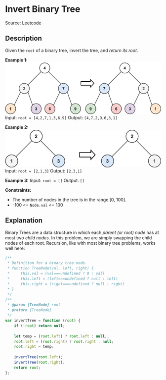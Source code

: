 # Invert Binary Tree
Source: [Leetcode](https://leetcode.com/problems/valid-palindrome)

## Description
Given the `root` of a binary tree, invert the tree, and *return its root*.

**Example 1:**
![Example 1 diagram](./invert1-tree.jpg)
Input: `root = [4,2,7,1,3,6,9]`
Output: `[4,7,2,9,6,3,1]`

**Example 2:**
![Example 2 diagram](./invert2-tree.jpg)
Input: `root = [2,1,3]`
Output: `[2,3,1]`

**Example 3:**
Input: `root = []`
Output: `[]`

**Constraints:**
- The number of nodes in the tree is in the range [0, 100].
- -100 <= `Node.val` <= 100

## Explanation
Binary Trees are a data structure in which each *parent (or root) node* has at most two *child nodes*. In this problem, we are simply swapping the child nodes of each root. Recursion, like with most binary tree problems, works well here:
```javascript
/**
 * Definition for a binary tree node.
 * function TreeNode(val, left, right) {
 *     this.val = (val===undefined ? 0 : val)
 *     this.left = (left===undefined ? null : left)
 *     this.right = (right===undefined ? null : right)
 * }
 */
/**
 * @param {TreeNode} root
 * @return {TreeNode}
 */
var invertTree = function (root) {
	if (!root) return null;

	let temp = (root.left) ? root.left : null;;
	root.left = (root.right) ? root.right : null;
	root.right = temp;

	invertTree(root.left);
	invertTree(root.right);
	return root;
};
```